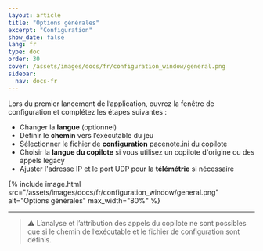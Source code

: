 ```yaml
---
layout: article
title: "Options générales"
excerpt: "Configuration"
show_date: false
lang: fr
type: doc
order: 30
cover: /assets/images/docs/fr/configuration_window/general.png
sidebar:
  nav: docs-fr
---
```


Lors du premier lancement de l’application, ouvrez la fenêtre de configuration et complétez les étapes suivantes :

- Changer la **langue** (optionnel)  
- Définir le **chemin** vers l’exécutable du jeu  
- Sélectionner le fichier de **configuration** pacenote.ini du copilote  
- Choisir la **langue du copilote** si vous utilisez un copilote d'origine ou des appels legacy
- Ajuster l'adresse IP et le port UDP pour la **télémétrie** si nécessaire

{% include image.html
   src="/assets/images/docs/fr/configuration_window/general.png"
   alt="Options générales"
   max_width="80%" %}

---

> ⚠️ L’analyse et l’attribution des appels du copilote ne sont possibles que si le chemin de l’exécutable et le fichier de configuration sont définis.
